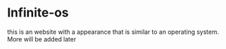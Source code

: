 # Infinite-os

this is an website with a appearance that is similar to an operating system. More will be added later
